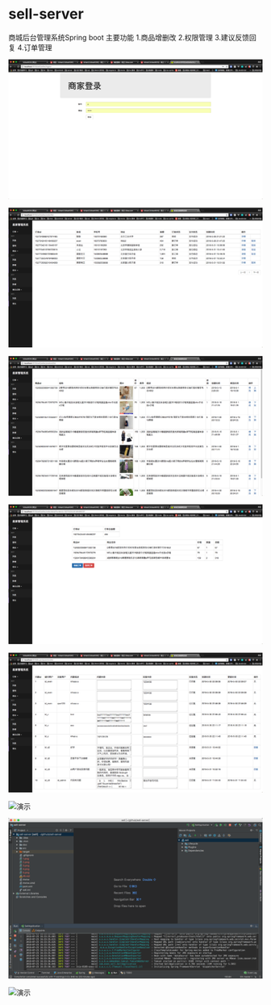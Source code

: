 # sell-server
 商城后台管理系统Spring boot
 主要功能
 1.商品增删改
 2.权限管理
 3.建议反馈回复
 4.订单管理
 
 
![演示](/1.png "演示")

![演示](/2.png "演示")

![演示](/3.png "演示")

![演示](/4.png "演示")

![演示](/5.png "演示")

![演示](/6.png "演示")

![演示](/7.png "演示")

![演示](/8.png "演示")
